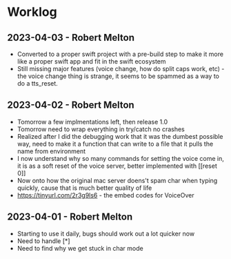 Worklog
=======
2023-04-03 - Robert Melton
--------------------------
 - Converted to a proper swift project with a pre-build step to make
   it more like a proper swift app and fit in the swift ecosystem
 - Still missing major features (voice change, how do split caps 
   work, etc) - the voice change thing is strange, it seems to be 
   spammed as a way to do a tts_reset.

2023-04-02 - Robert Melton
--------------------------
 - Tomorrow a few implmentations left, then release 1.0
 - Tomorrow need to wrap everything in try/catch no crashes
 - Realized after I did the debugging work that it was the dumbest 
   possible way, need to make it a function that can write to a file 
   that it pulls the name from environment
 - I now understand why so many commands for setting the voice come 
   in, it is as a soft reset of the voice server, better implemented
   with [[reset 0]] 
 - Now onto how the original mac server doens't spam char when typing
   quickly, cause that is much better quality of life
 - https://tinyurl.com/2r3g9ls6 - the embed codes for VoiceOver

2023-04-01 - Robert Melton
--------------------------
 - Starting to use it daily, bugs should work out a lot quicker now
 - Need to handle [*]
 - Need to find why we get stuck in char mode 
